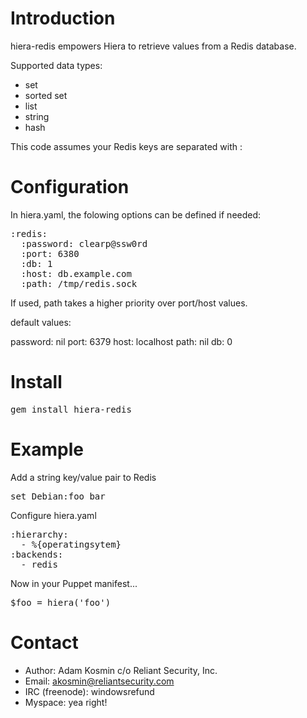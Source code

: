 Introduction
============

hiera-redis empowers Hiera to retrieve values from a Redis database.

Supported data types:

* set
* sorted set
* list
* string
* hash

This code assumes your Redis keys are separated with :

Configuration
=============
In hiera.yaml, the folowing options can be defined if needed:
<pre>
:redis:
  :password: clearp@ssw0rd
  :port: 6380
  :db: 1
  :host: db.example.com
  :path: /tmp/redis.sock
</pre>

If used, path takes a higher priority over port/host values.

default values:

password: nil
port: 6379
host: localhost
path: nil
db: 0

Install
=======
<pre>
gem install hiera-redis
</pre>

Example
=======

Add a string key/value pair to Redis

<pre>
set Debian:foo bar
</pre>

Configure hiera.yaml

<pre>
:hierarchy:
  - %{operatingsytem}
:backends:
  - redis
</pre>

Now in your Puppet manifest...

<pre>
$foo = hiera('foo')
</pre>

Contact
=======

* Author: Adam Kosmin c/o Reliant Security, Inc.
* Email: akosmin@reliantsecurity.com
* IRC (freenode): windowsrefund
* Myspace: yea right!

